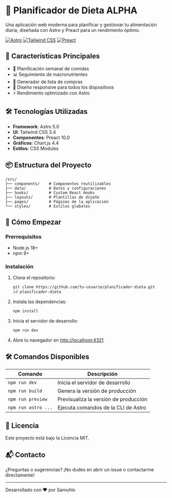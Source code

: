 # 🍏 Planificador de Dieta ALPHA

Una aplicación web moderna para planificar y gestionar tu alimentación diaria, diseñada con Astro y Preact para un rendimiento óptimo.

[![Astro](https://img.shields.io/badge/Astro-5.0-FF5D01?logo=astro&logoColor=white)](https://astro.build/)
[![Tailwind CSS](https://img.shields.io/badge/Tailwind_CSS-3.4-38B2AC?logo=tailwind-css)](https://tailwindcss.com/)
[![Preact](https://img.shields.io/badge/Preact-10.0-673AB8?logo=preact)](https://preactjs.com/)

## 🚀 Características Principales

- 📅 Planificación semanal de comidas
- 📊 Seguimiento de macronutrientes
- 🛒 Generador de lista de compras
- 📱 Diseño responsive para todos los dispositivos
- ⚡ Rendimiento optimizado con Astro

## 🛠️ Tecnologías Utilizadas

- **Framework**: Astro 5.0
- **UI**: Tailwind CSS 3.4
- **Componentes**: Preact 10.0
- **Gráficos**: Chart.js 4.4
- **Estilos**: CSS Modules

## 📦 Estructura del Proyecto

```
/src/
├── components/    # Componentes reutilizables
├── data/          # Datos y configuraciones
├── hooks/         # Custom React Hooks
├── layouts/       # Plantillas de diseño
├── pages/         # Páginas de la aplicación
└── styles/        # Estilos globales
```

## 🚀 Cómo Empezar

### Prerrequisitos

- Node.js 18+
- npm 9+

### Instalación

1. Clona el repositorio:

   ```bash
   git clone https://github.com/tu-usuario/planificador-dieta.git
   cd planificador-dieta
   ```

2. Instala las dependencias:

   ```bash
   npm install
   ```

3. Inicia el servidor de desarrollo:

   ```bash
   npm run dev
   ```

4. Abre tu navegador en [http://localhost:4321](http://localhost:4321)

## 🛠 Comandos Disponibles

| Comando             | Descripción                           |
| ------------------- | ------------------------------------- |
| `npm run dev`       | Inicia el servidor de desarrollo      |
| `npm run build`     | Genera la versión de producción       |
| `npm run preview`   | Previsualiza la versión de producción |
| `npm run astro ...` | Ejecuta comandos de la CLI de Astro   |

## 📄 Licencia

Este proyecto está bajo la Licencia MIT.

## 📬 Contacto

¿Preguntas o sugerencias? ¡No dudes en abrir un issue o contactarme directamente!

---

Desarrollado con ❤️ por Samuhlo
